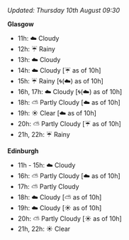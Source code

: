 *Updated: Thursday 10th August 09:30*

**Glasgow**

* 11h: :cloud: Cloudy
* 12h: :umbrella: Rainy
* 13h: :cloud: Cloudy
* 14h: :cloud: Cloudy [:umbrella: as of 10h]
* 15h: :umbrella: Rainy [:cyclone:(:cloud:) as of 10h]
* 16h, 17h: :cloud: Cloudy [:cyclone:(:cloud:) as of 10h]
* 18h: :partly_sunny: Partly Cloudy [:cloud: as of 10h]
* 19h: :sunny: Clear [:cloud: as of 10h]
* 20h: :partly_sunny: Partly Cloudy [:umbrella: as of 10h]
* 21h, 22h: :umbrella: Rainy

**Edinburgh**

* 11h - 15h: :cloud: Cloudy
* 16h: :partly_sunny: Partly Cloudy [:cloud: as of 10h]
* 17h: :partly_sunny: Partly Cloudy
* 18h: :cloud: Cloudy [:partly_sunny: as of 10h]
* 19h: :cloud: Cloudy [:sunny: as of 10h]
* 20h: :partly_sunny: Partly Cloudy [:sunny: as of 10h]
* 21h, 22h: :sunny: Clear
